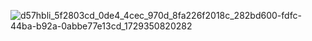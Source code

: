 ![d57hbli_5f2803cd_0de4_4cec_970d_8fa226f2018c_282bd600-fdfc-44ba-b92a-0abbe77e13cd_1729350820282](https://github.com/user-attachments/assets/e07cd4c5-b39a-4aef-811d-b0e0cb2a39c0)
